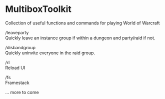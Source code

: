 # MultiboxToolkit  
Collection of useful functions and commands for playing World of Warcraft

/leaveparty  
Quickly leave an instance group if within a dungeon and party/raid if not. 

/disbandgroup  
Quickly uninvite everyone in the raid group.

/rl  
Reload UI

/fs  
Framestack


... more to come
